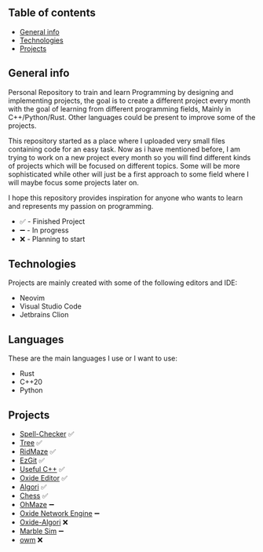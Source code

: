 ## Table of contents
* [General info](#general-info)
* [Technologies](#technologies)
* [Projects](#projects)

## General info
Personal Repository to train and learn Programming by designing and implementing projects, the goal is to create a different project every month with the goal of learning from different programming fields, Mainly in C++/Python/Rust. Other languages could be present to improve some of the projects. 

This repository started as a place where I uploaded very small files containing code for an easy task. Now as i have mentioned before, I am trying to work on a new project every month so you will find different kinds of projects which will be focused on different topics. Some will be more sophisticated while other will just be a first approach to some field where I will maybe focus some projects later on.

I hope this repository provides inspiration for anyone who wants to learn and represents my passion on programming.
* ✅ - Finished Project
* ➖ - In progress
* ❌ - Planning to start

## Technologies
Projects are mainly created with some of the following editors and IDE:
* Neovim
* Visual Studio Code
* Jetbrains Clion

## Languages
These are the main languages I use or I want to use:
* Rust
* C++20
* Python
	
## Projects
* [Spell-Checker](Spell-Checker) ✅
* [Tree](Tree) ✅
* [RidMaze](Ridmaze) ✅
* [EzGit](EzGit) ✅
* [Useful C++](Useful-C++) ✅
* [Oxide Editor](Oxide-Editor) ✅
* [Algori](Algori) ✅
* [Chess](Chess) ✅
* [OhMaze](OhMaze) ➖
* [Oxide Network Engine](ONE) ➖
* [Oxide-Algori](Oxide-Algori) ❌
* [Marble Sim](Marble-Sim) ➖
* [owm](Owm) ❌
